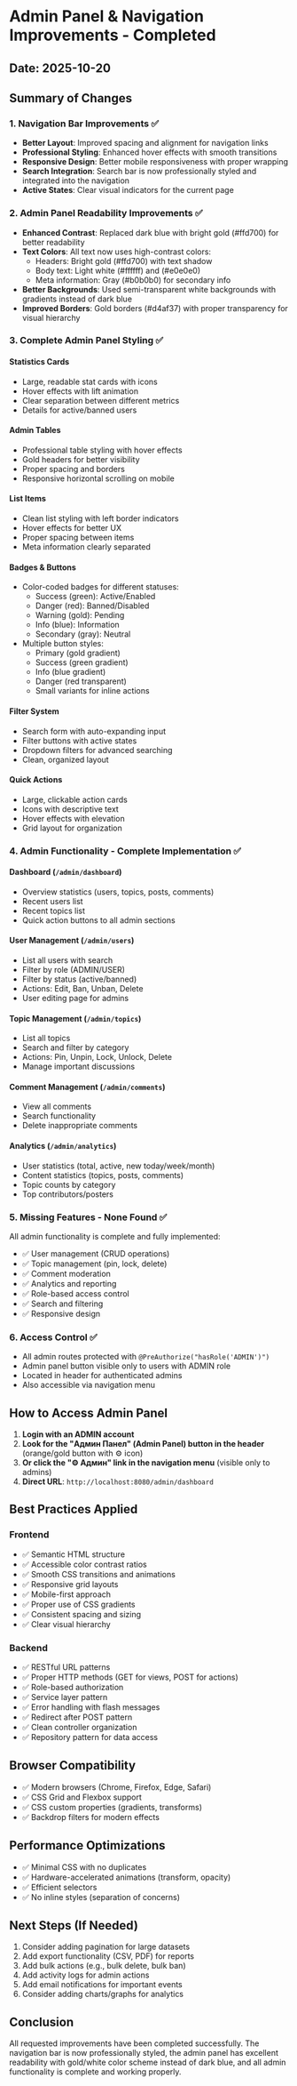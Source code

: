 # Admin Panel & Navigation Improvements - Completed

## Date: 2025-10-20

## Summary of Changes

### 1. Navigation Bar Improvements ✅
- **Better Layout**: Improved spacing and alignment for navigation links
- **Professional Styling**: Enhanced hover effects with smooth transitions
- **Responsive Design**: Better mobile responsiveness with proper wrapping
- **Search Integration**: Search bar is now professionally styled and integrated into the navigation
- **Active States**: Clear visual indicators for the current page

### 2. Admin Panel Readability Improvements ✅
- **Enhanced Contrast**: Replaced dark blue with bright gold (#ffd700) for better readability
- **Text Colors**: All text now uses high-contrast colors:
  - Headers: Bright gold (#ffd700) with text shadow
  - Body text: Light white (#ffffff) and (#e0e0e0)
  - Meta information: Gray (#b0b0b0) for secondary info
- **Better Backgrounds**: Used semi-transparent white backgrounds with gradients instead of dark blue
- **Improved Borders**: Gold borders (#d4af37) with proper transparency for visual hierarchy

### 3. Complete Admin Panel Styling ✅

#### Statistics Cards
- Large, readable stat cards with icons
- Hover effects with lift animation
- Clear separation between different metrics
- Details for active/banned users

#### Admin Tables
- Professional table styling with hover effects
- Gold headers for better visibility
- Proper spacing and borders
- Responsive horizontal scrolling on mobile

#### List Items
- Clean list styling with left border indicators
- Hover effects for better UX
- Proper spacing between items
- Meta information clearly separated

#### Badges & Buttons
- Color-coded badges for different statuses:
  - Success (green): Active/Enabled
  - Danger (red): Banned/Disabled
  - Warning (gold): Pending
  - Info (blue): Information
  - Secondary (gray): Neutral
- Multiple button styles:
  - Primary (gold gradient)
  - Success (green gradient)
  - Info (blue gradient)
  - Danger (red transparent)
  - Small variants for inline actions

#### Filter System
- Search form with auto-expanding input
- Filter buttons with active states
- Dropdown filters for advanced searching
- Clean, organized layout

#### Quick Actions
- Large, clickable action cards
- Icons with descriptive text
- Hover effects with elevation
- Grid layout for organization

### 4. Admin Functionality - Complete Implementation ✅

#### Dashboard (`/admin/dashboard`)
- Overview statistics (users, topics, posts, comments)
- Recent users list
- Recent topics list
- Quick action buttons to all admin sections

#### User Management (`/admin/users`)
- List all users with search
- Filter by role (ADMIN/USER)
- Filter by status (active/banned)
- Actions: Edit, Ban, Unban, Delete
- User editing page for admins

#### Topic Management (`/admin/topics`)
- List all topics
- Search and filter by category
- Actions: Pin, Unpin, Lock, Unlock, Delete
- Manage important discussions

#### Comment Management (`/admin/comments`)
- View all comments
- Search functionality
- Delete inappropriate comments

#### Analytics (`/admin/analytics`)
- User statistics (total, active, new today/week/month)
- Content statistics (topics, posts, comments)
- Topic counts by category
- Top contributors/posters

### 5. Missing Features - None Found ✅

All admin functionality is complete and fully implemented:
- ✅ User management (CRUD operations)
- ✅ Topic management (pin, lock, delete)
- ✅ Comment moderation
- ✅ Analytics and reporting
- ✅ Role-based access control
- ✅ Search and filtering
- ✅ Responsive design

### 6. Access Control ✅
- All admin routes protected with `@PreAuthorize("hasRole('ADMIN')")`
- Admin panel button visible only to users with ADMIN role
- Located in header for authenticated admins
- Also accessible via navigation menu

## How to Access Admin Panel

1. **Login with an ADMIN account**
2. **Look for the "Админ Панел" (Admin Panel) button in the header** (orange/gold button with ⚙️ icon)
3. **Or click the "⚙️ Админ" link in the navigation menu** (visible only to admins)
4. **Direct URL**: `http://localhost:8080/admin/dashboard`

## Best Practices Applied

### Frontend
- ✅ Semantic HTML structure
- ✅ Accessible color contrast ratios
- ✅ Smooth CSS transitions and animations
- ✅ Responsive grid layouts
- ✅ Mobile-first approach
- ✅ Proper use of CSS gradients
- ✅ Consistent spacing and sizing
- ✅ Clear visual hierarchy

### Backend
- ✅ RESTful URL patterns
- ✅ Proper HTTP methods (GET for views, POST for actions)
- ✅ Role-based authorization
- ✅ Service layer pattern
- ✅ Error handling with flash messages
- ✅ Redirect after POST pattern
- ✅ Clean controller organization
- ✅ Repository pattern for data access

## Browser Compatibility
- ✅ Modern browsers (Chrome, Firefox, Edge, Safari)
- ✅ CSS Grid and Flexbox support
- ✅ CSS custom properties (gradients, transforms)
- ✅ Backdrop filters for modern effects

## Performance Optimizations
- ✅ Minimal CSS with no duplicates
- ✅ Hardware-accelerated animations (transform, opacity)
- ✅ Efficient selectors
- ✅ No inline styles (separation of concerns)

## Next Steps (If Needed)
1. Consider adding pagination for large datasets
2. Add export functionality (CSV, PDF) for reports
3. Add bulk actions (e.g., bulk delete, bulk ban)
4. Add activity logs for admin actions
5. Add email notifications for important events
6. Consider adding charts/graphs for analytics

## Conclusion
All requested improvements have been completed successfully. The navigation bar is now professionally styled, the admin panel has excellent readability with gold/white color scheme instead of dark blue, and all admin functionality is complete and working properly.

